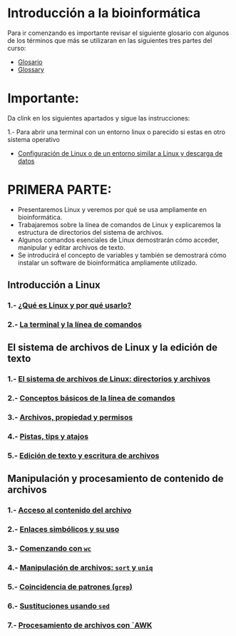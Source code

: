# Introducción a la bioinformática

Para ir comenzando es importante revisar el siguiente glosario con algunos de los términos que más se utilizaran en las siguientes tres partes del curso:
- [Glosario](Glosario.md)
- [Glossary](Glossary.md)

# Importante:

Da clink en los siguientes apartados y sigue las instrucciones: 

1.- Para abrir una terminal con un entorno linux o parecido si estas en otro sistema operativo  
- [Configuración de Linux o de un entorno similar a Linux y descarga de datos](Inst_conf_Linux.md)

# PRIMERA PARTE:  

- Presentaremos Linux y veremos por qué se usa ampliamente en bioinformática. 
- Trabajaremos sobre la línea de comandos de Linux y explicaremos la estructura de directorios del sistema de archivos. 
- Algunos comandos esenciales de Linux demostrarán cómo acceder, manipular y editar archivos de texto.  
- Se introducirá el concepto de variables y también se demostrará cómo instalar un software de bioinformática ampliamente utilizado.    

## Introducción a Linux
### 1.- [¿Qué es Linux y por qué usarlo?](Primera_Parte/Linux.md)
### 2.- [La terminal y la línea de comandos](Primera_Parte/Terminal.md)

## El sistema de archivos de Linux y la edición de texto  
### 1.- [El sistema de archivos de Linux: directorios y archivos](Primera_Parte/Sistema_archivos_linux.md)
### 2.- [Conceptos básicos de la línea de comandos](https://drive.google.com/file/d/11GkVnLle3i96RNKEW12sZtv6_dH35THJ/view?usp=sharing)
### 3.- [Archivos, propiedad y permisos](Primera_Parte/Archivos_permisos.md)
### 4.- [Pistas, tips y atajos](https://drive.google.com/file/d/1Fwb7rzihKH6SpdX6pCLlJZqEppxmxBpI/view?usp=sharing)
### 5.- [Edición de texto y escritura de archivos](Primera_Parte/Edicion_texto.md)

## Manipulación y procesamiento de contenido de archivos  
### 1.- [Acceso al contenido del archivo](Primera_Parte/Acceso_cont_archivo.md)
### 2.- [Enlaces simbólicos y su uso](Primera_Parte/Enlaces_simbolicos.md)
### 3.- [Comenzando con `wc`](Primera_Parte/wc.md)
### 4.- [Manipulación de archivos: `sort` y `uniq`](Primera_Parte/sort_uniq.md)
### 5.- [Coincidencia de patrones (`grep`)](Primera_Parte/grep.md)  
### 6.- [Sustituciones usando `sed`](Primera_Parte/sed.md)
### 7.- [Procesamiento de archivos con `AWK](Primera_Parte/awk.md)


